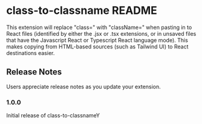 # class-to-classname README

This extension will replace "class=" with "className=" when pasting in to React files (identified by either the .jsx or .tsx extensions, or in unsaved files that have the Javascript React or Typescript React language mode). This makes copying from HTML-based sources (such as Tailwind UI) to React destinations easier.

## Release Notes

Users appreciate release notes as you update your extension.

### 1.0.0

Initial release of class-to-classnameY
